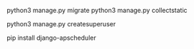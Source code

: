 python3 manage.py migrate
python3 manage.py collectstatic

python3 manage.py createsuperuser


pip install django-apscheduler
